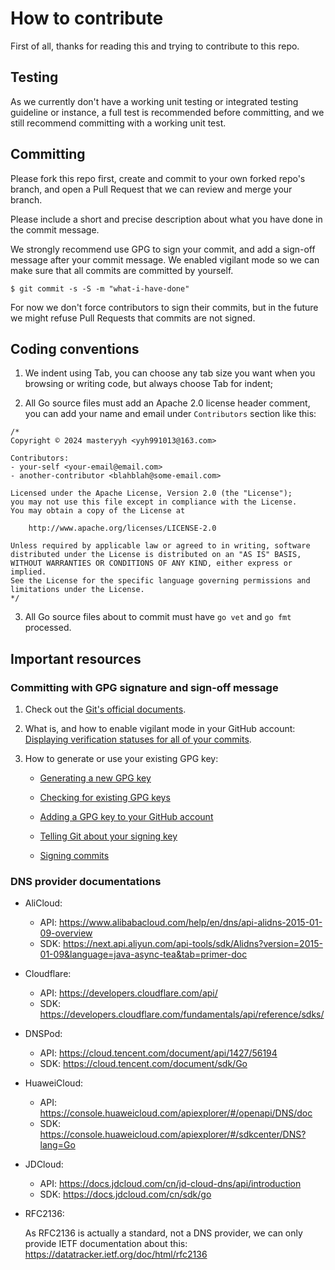 # How to contribute

First of all, thanks for reading this and trying to contribute to this repo.

## Testing

As we currently don't have a working unit testing or integrated testing guideline or instance, a full test is recommended before committing, and we still recommend committing with a working unit test.

## Committing

Please fork this repo first, create and commit to your own forked repo's branch, and open a Pull Request that we can review and merge your branch.

Please include a short and precise description about what you have done in the commit message.

We strongly recommend use GPG to sign your commit, and add a sign-off message after your commit message. We enabled vigilant mode so we can make sure that all commits are committed by yourself.

```
$ git commit -s -S -m "what-i-have-done"
```

For now we don't force contributors to sign their commits, but in the future we might refuse Pull Requests that commits are not signed.

## Coding conventions

1. We indent using Tab, you can choose any tab size you want when you browsing or writing code, but always choose Tab for indent;

2. All Go source files must add an Apache 2.0 license header comment, you can add your name and email under `Contributors` section like this:
```
/*
Copyright © 2024 masteryyh <yyh991013@163.com>

Contributors:
- your-self <your-email@email.com>
- another-contributor <blahblah@some-email.com>

Licensed under the Apache License, Version 2.0 (the "License");
you may not use this file except in compliance with the License.
You may obtain a copy of the License at

	http://www.apache.org/licenses/LICENSE-2.0

Unless required by applicable law or agreed to in writing, software
distributed under the License is distributed on an "AS IS" BASIS,
WITHOUT WARRANTIES OR CONDITIONS OF ANY KIND, either express or implied.
See the License for the specific language governing permissions and
limitations under the License.
*/
```

3. All Go source files about to commit must have `go vet` and `go fmt` processed.

## Important resources

### Committing with GPG signature and sign-off message

1. Check out the [Git's official documents](https://git-scm.com/docs/git-commit).

2. What is, and how to enable vigilant mode in your GitHub account: [Displaying verification statuses for all of your commits](https://docs.github.com/en/authentication/managing-commit-signature-verification/displaying-verification-statuses-for-all-of-your-commits).

3. How to generate or use your existing GPG key:

    - [Generating a new GPG key](https://docs.github.com/en/authentication/managing-commit-signature-verification/generating-a-new-gpg-key)
    
    - [Checking for existing GPG keys](https://docs.github.com/en/authentication/managing-commit-signature-verification/checking-for-existing-gpg-keys)

    - [Adding a GPG key to your GitHub account](https://docs.github.com/en/authentication/managing-commit-signature-verification/adding-a-gpg-key-to-your-github-account)

    - [Telling Git about your signing key](https://docs.github.com/en/authentication/managing-commit-signature-verification/telling-git-about-your-signing-key)

    - [Signing commits](https://docs.github.com/en/authentication/managing-commit-signature-verification/signing-commits)

### DNS provider documentations

- AliCloud:

    - API: https://www.alibabacloud.com/help/en/dns/api-alidns-2015-01-09-overview
    - SDK: https://next.api.aliyun.com/api-tools/sdk/Alidns?version=2015-01-09&language=java-async-tea&tab=primer-doc

- Cloudflare:

    - API: https://developers.cloudflare.com/api/
    - SDK: https://developers.cloudflare.com/fundamentals/api/reference/sdks/

- DNSPod:

    - API: https://cloud.tencent.com/document/api/1427/56194
    - SDK: https://cloud.tencent.com/document/sdk/Go

- HuaweiCloud:

    - API: https://console.huaweicloud.com/apiexplorer/#/openapi/DNS/doc
    - SDK: https://console.huaweicloud.com/apiexplorer/#/sdkcenter/DNS?lang=Go

- JDCloud:

    - API: https://docs.jdcloud.com/cn/jd-cloud-dns/api/introduction
    - SDK: https://docs.jdcloud.com/cn/sdk/go

- RFC2136:

    As RFC2136 is actually a standard, not a DNS provider, we can only provide IETF documentation about this: https://datatracker.ietf.org/doc/html/rfc2136